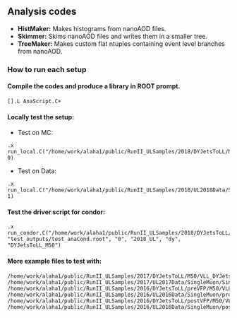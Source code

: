 ## Analysis codes
- **HistMaker:** Makes histograms from nanoAOD files.
- **Skimmer:** Skims nanoAOD files and writes them in a smaller tree.
- **TreeMaker:** Makes custom flat ntuples containing event level branches from nanoAOD.

### How to run each setup

#### Compile the codes and produce a library in ROOT prompt.
```
[].L AnaScript.C+
```
#### Locally test the setup:<br>
- Test on MC:
```
.x run_local.C("/home/work/alaha1/public/RunII_ULSamples/2018/DYJetsToLL/M50/VLL_DYJetsToLL_M50_1.root", 0)
```
- Test on Data:
```
.x run_local.C("/home/work/alaha1/public/RunII_ULSamples/2018/UL2018Data/SingleMuon/SingleMuon_A/SingleMuon_2018A_1.root", 1)
```
#### Test the driver script for condor:
```
.x run_condor.C("/home/work/alaha1/public/RunII_ULSamples/2018/DYJetsToLL/M50/VLL_DYJetsToLL_M50_1.root", "test_outputs/test_anaCond.root", "0", "2018_UL", "dy", "DYJetsToLL_M50")
```
#### More example files to test  with:
```
/home/work/alaha1/public/RunII_ULSamples/2017/DYJetsToLL/M50/VLL_DYJetsToLL_M50_1.root
/home/work/alaha1/public/RunII_ULSamples/2017/UL2017Data/SingleMuon/SingleMuon_B/SingleMuonRun2017B_tree_1.root
/home/work/alaha1/public/RunII_ULSamples/2016/DYJetsToLL/preVFP/M50/VLL_DYJetsToLLM50_preVFP_1.root
/home/work/alaha1/public/RunII_ULSamples/2016/UL2016Data/SingleMuon/preVFP/SingleMuon_B/SingleMuon_2016BpreVFP_ver2_1.root
/home/work/alaha1/public/RunII_ULSamples/2016/DYJetsToLL/postVFP/M50/VLL_DYJetsToLLM50_postVFP_1.root
/home/work/alaha1/public/RunII_ULSamples/2016/UL2016Data/SingleMuon/postVFP/SingleMuon_F/SingleMuon_2016FpostVFP_1.root
```
